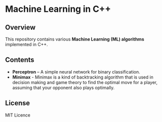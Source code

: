 # Machine Learning in C++

## Overview
This repository contains various **Machine Learning (ML) algorithms** implemented in C++.

## Contents
- **Perceptron** – A simple neural network for binary classification.
- **Minimax** - Minimax is a kind of backtracking algorithm that is used in decision making and game theory to find the optimal move for a player, assuming that your opponent also plays optimally.

## License
MIT Licence

